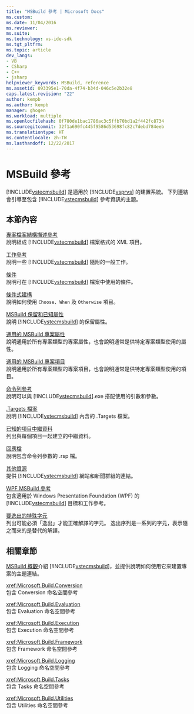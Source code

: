 ```yaml
---
title: "MSBuild 參考 | Microsoft Docs"
ms.custom: 
ms.date: 11/04/2016
ms.reviewer: 
ms.suite: 
ms.technology: vs-ide-sdk
ms.tgt_pltfrm: 
ms.topic: article
dev_langs:
- VB
- CSharp
- C++
- jsharp
helpviewer_keywords: MSBuild, reference
ms.assetid: 093395e1-70da-4f74-b34d-046c5e2b32e8
caps.latest.revision: "22"
author: kempb
ms.author: kempb
manager: ghogen
ms.workload: multiple
ms.openlocfilehash: 0f780de1bac1786ac3c5ffb70bd1a2f442fc8734
ms.sourcegitcommit: 32f1a690fc445f9586d53698fc82c7debd784eeb
ms.translationtype: HT
ms.contentlocale: zh-TW
ms.lasthandoff: 12/22/2017
---
```

# <a name="msbuild-reference"></a>MSBuild 參考
[!INCLUDE[vstecmsbuild](../extensibility/internals/includes/vstecmsbuild_md.md)] 是適用於 [!INCLUDE[vsprvs](../code-quality/includes/vsprvs_md.md)] 的建置系統。 下列連結會引導至包含 [!INCLUDE[vstecmsbuild](../extensibility/internals/includes/vstecmsbuild_md.md)] 參考資訊的主題。  
  
## <a name="in-this-section"></a>本節內容  
 [專案檔案結構描述參考](../msbuild/msbuild-project-file-schema-reference.md)  
 說明組成 [!INCLUDE[vstecmsbuild](../extensibility/internals/includes/vstecmsbuild_md.md)] 檔案格式的 XML 項目。  
  
 [工作參考](../msbuild/msbuild-task-reference.md)  
 說明一些 [!INCLUDE[vstecmsbuild](../extensibility/internals/includes/vstecmsbuild_md.md)] 隨附的一般工作。  
  
 [條件](../msbuild/msbuild-conditions.md)  
 說明可在 [!INCLUDE[vstecmsbuild](../extensibility/internals/includes/vstecmsbuild_md.md)] 檔案中使用的條件。  
  
 [條件式建構](../msbuild/msbuild-conditional-constructs.md)  
 說明如何使用 `Choose`、`When` 及 `Otherwise` 項目。  
  
 [MSBuild 保留和已知屬性](../msbuild/msbuild-reserved-and-well-known-properties.md)  
 說明 [!INCLUDE[vstecmsbuild](../extensibility/internals/includes/vstecmsbuild_md.md)] 的保留屬性。  
  
 [通用的 MSBuild 專案屬性](../msbuild/common-msbuild-project-properties.md)  
 說明通用於所有專案類型的專案屬性，也會說明通常是供特定專案類型使用的屬性。  
  
 [通用的 MSBuild 專案項目](../msbuild/common-msbuild-project-items.md)  
 說明通用於所有專案類型的專案項目，也會說明通常是供特定專案類型使用的項目。  
  
 [命令列參考](../msbuild/msbuild-command-line-reference.md)  
 說明可以與 [!INCLUDE[vstecmsbuild](../extensibility/internals/includes/vstecmsbuild_md.md)].exe 搭配使用的引數和參數。  
  
 [.Targets 檔案](../msbuild/msbuild-dot-targets-files.md)  
 說明 [!INCLUDE[vstecmsbuild](../extensibility/internals/includes/vstecmsbuild_md.md)] 內含的 .Targets 檔案。  
  
 [已知的項目中繼資料](../msbuild/msbuild-well-known-item-metadata.md)  
 列出與每個項目一起建立的中繼資料。  
  
 [回應檔](../msbuild/msbuild-response-files.md)  
 說明包含命令列參數的 .rsp 檔。  
  
 [其他資源](../msbuild/additional-resources-for-msbuild.md)  
 提供 [!INCLUDE[vstecmsbuild](../extensibility/internals/includes/vstecmsbuild_md.md)] 網站和新聞群組的連結。  
  
 [WPF MSBuild 參考](../msbuild/wpf-msbuild-reference.md)  
 包含適用於 Windows Presentation Foundation (WPF) 的 [!INCLUDE[vstecmsbuild](../extensibility/internals/includes/vstecmsbuild_md.md)] 目標和工作參考。  
  
 [要逸出的特殊字元](../msbuild/special-characters-to-escape.md)  
 列出可能必須「逸出」才能正確解譯的字元。 逸出序列是一系列的字元，表示隨之而來的是替代的解譯。  
  
## <a name="related-sections"></a>相關章節  
 [MSBuild 概觀](../msbuild/msbuild.md)介紹 [!INCLUDE[vstecmsbuild](../extensibility/internals/includes/vstecmsbuild_md.md)]，並提供說明如何使用它來建置專案的主題連結。  
  
 <xref:Microsoft.Build.Conversion>  
 包含 Conversion 命名空間參考  
  
 <xref:Microsoft.Build.Evaluation>  
 包含 Evaluation 命名空間參考  
  
 <xref:Microsoft.Build.Execution>  
 包含 Execution 命名空間參考  
  
 <xref:Microsoft.Build.Framework>  
 包含 Framework 命名空間參考  
  
 <xref:Microsoft.Build.Logging>  
 包含 Logging 命名空間參考  
  
 <xref:Microsoft.Build.Tasks>  
 包含 Tasks 命名空間參考  
  
 <xref:Microsoft.Build.Utilities>  
 包含 Utilities 命名空間參考